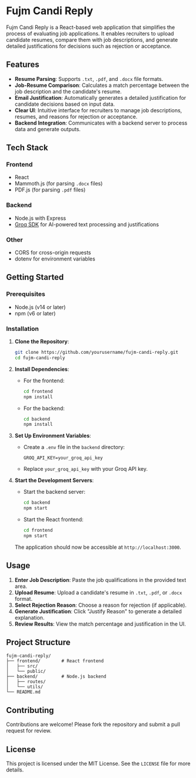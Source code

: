 # Fujm Candi Reply

Fujm Candi Reply is a React-based web application that simplifies the process of evaluating job applications. It enables recruiters to upload candidate resumes, compare them with job descriptions, and generate detailed justifications for decisions such as rejection or acceptance.

## Features

- **Resume Parsing**: Supports `.txt`, `.pdf`, and `.docx` file formats.
- **Job-Resume Comparison**: Calculates a match percentage between the job description and the candidate's resume.
- **Email Justification**: Automatically generates a detailed justification for candidate decisions based on input data.
- **Clear UI**: Intuitive interface for recruiters to manage job descriptions, resumes, and reasons for rejection or acceptance.
- **Backend Integration**: Communicates with a backend server to process data and generate outputs.

## Tech Stack

### Frontend
- React
- Mammoth.js (for parsing `.docx` files)
- PDF.js (for parsing `.pdf` files)

### Backend
- Node.js with Express
- [Groq SDK](https://groq.dev) for AI-powered text processing and justifications

### Other
- CORS for cross-origin requests
- dotenv for environment variables

## Getting Started

### Prerequisites
- Node.js (v14 or later)
- npm (v6 or later)

### Installation

1. **Clone the Repository**:
    ```bash
    git clone https://github.com/yourusername/fujm-candi-reply.git
    cd fujm-candi-reply
    ```

2. **Install Dependencies**:
    - For the frontend:
        ```bash
        cd frontend
        npm install
        ```
    - For the backend:
        ```bash
        cd backend
        npm install
        ```

3. **Set Up Environment Variables**:
    - Create a `.env` file in the `backend` directory:
        ```
        GROQ_API_KEY=your_groq_api_key
        ```
    - Replace `your_groq_api_key` with your Groq API key.

4. **Start the Development Servers**:
    - Start the backend server:
        ```bash
        cd backend
        npm start
        ```
    - Start the React frontend:
        ```bash
        cd frontend
        npm start
        ```

    The application should now be accessible at `http://localhost:3000`.

## Usage

1. **Enter Job Description**: Paste the job qualifications in the provided text area.
2. **Upload Resume**: Upload a candidate's resume in `.txt`, `.pdf`, or `.docx` format.
3. **Select Rejection Reason**: Choose a reason for rejection (if applicable).
4. **Generate Justification**: Click "Justify Reason" to generate a detailed explanation.
5. **Review Results**: View the match percentage and justification in the UI.

## Project Structure

```plaintext
fujm-candi-reply/
├── frontend/        # React frontend
│   ├── src/
│   └── public/
├── backend/         # Node.js backend
│   ├── routes/
│   └── utils/
└── README.md
```

## Contributing

Contributions are welcome! Please fork the repository and submit a pull request for review.

## License

This project is licensed under the MIT License. See the `LICENSE` file for more details.
